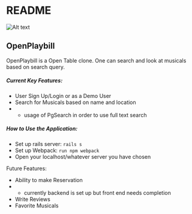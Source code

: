 # README
![Alt text](https://openplaybill-seeds.s3.amazonaws.com/FullStackPhotos/red_logo.png "Red Logo") 
## OpenPlaybill

OpenPlaybill is a Open Table clone. One can search and look at musicals based on search query. 
##### Current Key Features:
  * User Sign Up/Login or as a Demo User
  * Search for Musicals based on name and location
  * * usage of PgSearch in order to use full text search
    
##### How to Use the Application:
* Set up rails server: `rails s`
* Set up Webpack: `run npm webpack`
* Open your localhost/whatever server you have chosen

Future Features:
 * Ability to make Reservation
 * * currently backend is set up but front end needs completion
 * Write Reviews
 * Favorite Musicals
 
